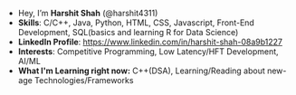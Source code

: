 - Hey, I’m **Harshit Shah** (@harshit4311)
- **Skills**: C/C++, Java, Python, HTML, CSS, Javascript, Front-End Development, SQL(basics and learning R for Data Science)
- **LinkedIn Profile**: https://www.linkedin.com/in/harshit-shah-08a9b1227
- **Interests**: Competitive Programming, Low Latency/HFT Development, AI/ML
- **What I'm Learning right now:** C++(DSA), Learning/Reading about new-age Technologies/Frameworks

<!---
harshit4311/harshit4311 is a ✨ special ✨ repository because its `README.md` (this file) appears on your GitHub profile.
You can click the Preview link to take a look at your changes.
--->
